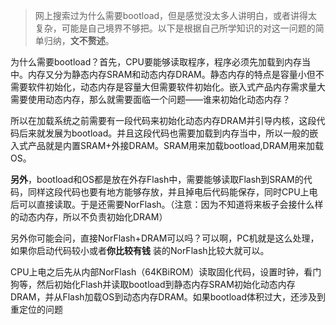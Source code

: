
> 网上搜索过为什么需要bootload，但是感觉没太多人讲明白，或者讲得太复杂，可能是自己境界不够把。以下是根据自己所学知识的对这一问题的简单归纳，**文不赘述**。

为什么需要bootload？首先，CPU要能够读取程序，程序必须先加载到内存当中。内存又分为静态内存SRAM和动态内存DRAM。静态内存的特点是容量小但不需要软件初始化，动态内存是容量大但需要软件初始化。嵌入式产品内存需求量大需要使用动态内存，那么就需要面临一个问题——谁来初始化动态内存？

所以在加载系统之前需要有一段代码来初始化动态内存DRAM并引导内核，这段代码后来就发展为bootload。并且这段代码也需要加载到内存当中，所以一般的嵌入式产品就是内置SRAM+外接DRAM。SRAM用来加载bootload,DRAM用来加载OS。

**另外**，bootload和OS都是放在外存Flash中，需要能够读取Flash到SRAM的代码，同样这段代码也要有地方能够存放，并且掉电后代码能保存，同时CPU上电后可以直接读取。于是还需要NorFlash。（注意：因为不知道将来板子会接什么样的动态内存，所以不负责初始化DRAM）

另外你可能会问，直接NorFlash+DRAM可以吗？可以啊，PC机就是这么处理，如果你启动代码较小或者**你比较有钱** 装的NorFlash比较大就可以。

CPU上电之后先从内部NorFlash（64KBiROM）读取固化代码，设置时钟，看门狗等，然后初始化Flash并读取bootload到静态内存SRAM初始化动态内存DRAM，并从Flash加载OS到动态内存DRAM。如果bootload体积过大，还涉及到重定位的问题